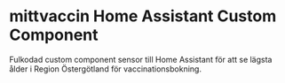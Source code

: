 # mittvaccin Home Assistant Custom Component
Fulkodad custom component sensor till Home Assistant för att se lägsta ålder i Region Östergötland för vaccinationsbokning.
